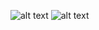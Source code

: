 ![alt text](https://github.com/dassatavares/Ideia-2001/blob/main/img/home.png)
![alt text](https://github.com/dassatavares/Ideia-2001/blob/main/img/contatos.png)